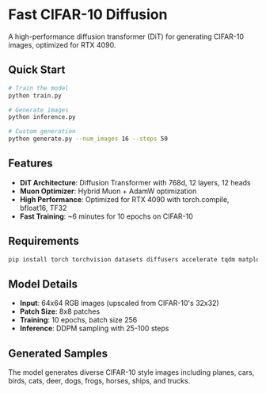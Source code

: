 # Fast CIFAR-10 Diffusion

A high-performance diffusion transformer (DiT) for generating CIFAR-10 images, optimized for RTX 4090.

## Quick Start

```bash
# Train the model
python train.py

# Generate images
python inference.py

# Custom generation
python generate.py --num_images 16 --steps 50
```

## Features

- **DiT Architecture**: Diffusion Transformer with 768d, 12 layers, 12 heads
- **Muon Optimizer**: Hybrid Muon + AdamW optimization
- **High Performance**: Optimized for RTX 4090 with torch.compile, bfloat16, TF32
- **Fast Training**: ~6 minutes for 10 epochs on CIFAR-10

## Requirements

```bash
pip install torch torchvision datasets diffusers accelerate tqdm matplotlib pillow
```

## Model Details

- **Input**: 64x64 RGB images (upscaled from CIFAR-10's 32x32)
- **Patch Size**: 8x8 patches
- **Training**: 10 epochs, batch size 256
- **Inference**: DDPM sampling with 25-100 steps

## Generated Samples

The model generates diverse CIFAR-10 style images including planes, cars, birds, cats, deer, dogs, frogs, horses, ships, and trucks.
